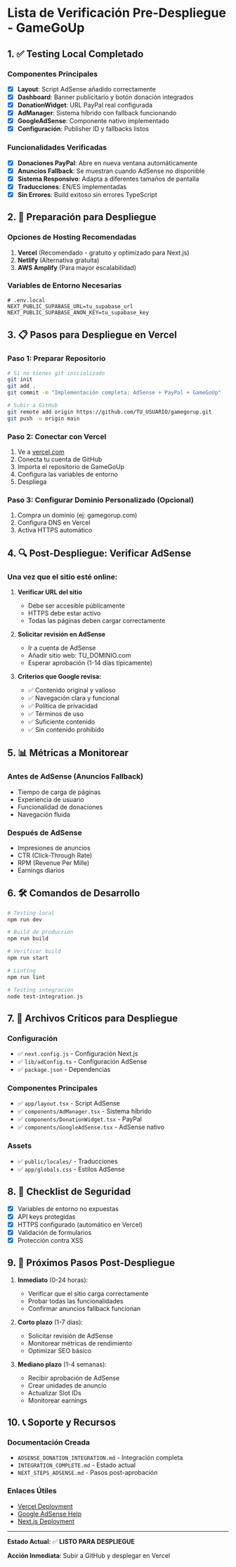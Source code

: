 # Lista de Verificación Pre-Despliegue - GameGoUp

## 1. ✅ Testing Local Completado

### Componentes Principales

- [x] **Layout**: Script AdSense añadido correctamente
- [x] **Dashboard**: Banner publicitario y botón donación integrados
- [x] **DonationWidget**: URL PayPal real configurada
- [x] **AdManager**: Sistema híbrido con fallback funcionando
- [x] **GoogleAdSense**: Componente nativo implementado
- [x] **Configuración**: Publisher ID y fallbacks listos

### Funcionalidades Verificadas

- [x] **Donaciones PayPal**: Abre en nueva ventana automáticamente
- [x] **Anuncios Fallback**: Se muestran cuando AdSense no disponible
- [x] **Sistema Responsivo**: Adapta a diferentes tamaños de pantalla
- [x] **Traducciones**: EN/ES implementadas
- [x] **Sin Errores**: Build exitoso sin errores TypeScript

## 2. 🚀 Preparación para Despliegue

### Opciones de Hosting Recomendadas

1. **Vercel** (Recomendado - gratuito y optimizado para Next.js)
2. **Netlify** (Alternativa gratuita)
3. **AWS Amplify** (Para mayor escalabilidad)

### Variables de Entorno Necesarias

```env
# .env.local
NEXT_PUBLIC_SUPABASE_URL=tu_supabase_url
NEXT_PUBLIC_SUPABASE_ANON_KEY=tu_supabase_key
```

## 3. 📋 Pasos para Despliegue en Vercel

### Paso 1: Preparar Repositorio

```bash
# Si no tienes git inicializado
git init
git add .
git commit -m "Implementación completa: AdSense + PayPal + GameGoUp"

# Subir a GitHub
git remote add origin https://github.com/TU_USUARIO/gamegorup.git
git push -u origin main
```

### Paso 2: Conectar con Vercel

1. Ve a [vercel.com](https://vercel.com)
2. Conecta tu cuenta de GitHub
3. Importa el repositorio de GameGoUp
4. Configura las variables de entorno
5. Despliega

### Paso 3: Configurar Dominio Personalizado (Opcional)

1. Compra un dominio (ej: gamegorup.com)
2. Configura DNS en Vercel
3. Activa HTTPS automático

## 4. 🔍 Post-Despliegue: Verificar AdSense

### Una vez que el sitio esté online:

1. **Verificar URL del sitio**

   - Debe ser accesible públicamente
   - HTTPS debe estar activo
   - Todas las páginas deben cargar correctamente

2. **Solicitar revisión en AdSense**

   - Ir a cuenta de AdSense
   - Añadir sitio web: TU_DOMINIO.com
   - Esperar aprobación (1-14 días típicamente)

3. **Criterios que Google revisa:**
   - ✅ Contenido original y valioso
   - ✅ Navegación clara y funcional
   - ✅ Política de privacidad
   - ✅ Términos de uso
   - ✅ Suficiente contenido
   - ✅ Sin contenido prohibido

## 5. 📊 Métricas a Monitorear

### Antes de AdSense (Anuncios Fallback)

- Tiempo de carga de páginas
- Experiencia de usuario
- Funcionalidad de donaciones
- Navegación fluida

### Después de AdSense

- Impresiones de anuncios
- CTR (Click-Through Rate)
- RPM (Revenue Per Mille)
- Earnings diarios

## 6. 🛠️ Comandos de Desarrollo

```bash
# Testing local
npm run dev

# Build de producción
npm run build

# Verificar build
npm run start

# Linting
npm run lint

# Testing integración
node test-integration.js
```

## 7. 📁 Archivos Críticos para Despliegue

### Configuración

- ✅ `next.config.js` - Configuración Next.js
- ✅ `lib/adConfig.ts` - Configuración AdSense
- ✅ `package.json` - Dependencias

### Componentes Principales

- ✅ `app/layout.tsx` - Script AdSense
- ✅ `components/AdManager.tsx` - Sistema híbrido
- ✅ `components/DonationWidget.tsx` - PayPal
- ✅ `components/GoogleAdSense.tsx` - AdSense nativo

### Assets

- ✅ `public/locales/` - Traducciones
- ✅ `app/globals.css` - Estilos AdSense

## 8. 🔐 Checklist de Seguridad

- [x] Variables de entorno no expuestas
- [x] API keys protegidas
- [x] HTTPS configurado (automático en Vercel)
- [x] Validación de formularios
- [x] Protección contra XSS

## 9. 🎯 Próximos Pasos Post-Despliegue

1. **Inmediato** (0-24 horas):

   - Verificar que el sitio carga correctamente
   - Probar todas las funcionalidades
   - Confirmar anuncios fallback funcionan

2. **Corto plazo** (1-7 días):

   - Solicitar revisión de AdSense
   - Monitorear métricas de rendimiento
   - Optimizar SEO básico

3. **Mediano plazo** (1-4 semanas):
   - Recibir aprobación de AdSense
   - Crear unidades de anuncio
   - Actualizar Slot IDs
   - Monitorear earnings

## 10. 📞 Soporte y Recursos

### Documentación Creada

- `ADSENSE_DONATION_INTEGRATION.md` - Integración completa
- `INTEGRATION_COMPLETE.md` - Estado actual
- `NEXT_STEPS_ADSENSE.md` - Pasos post-aprobación

### Enlaces Útiles

- [Vercel Deployment](https://vercel.com/docs)
- [Google AdSense Help](https://support.google.com/adsense)
- [Next.js Deployment](https://nextjs.org/docs/deployment)

---

**Estado Actual**: ✅ **LISTO PARA DESPLIEGUE**

**Acción Inmediata**: Subir a GitHub y desplegar en Vercel
